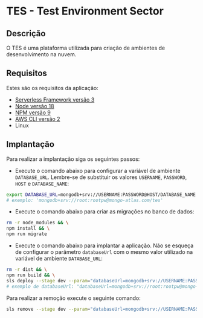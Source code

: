 # TES - Test Environment Sector
## Descrição

O TES é uma plataforma utilizada para criação de ambientes de desenvolvimento na nuvem.

## Requisitos
Estes são os requisitos da aplicação:
- [Serverless Framework versão 3](https://www.serverless.com/framework/docs)
- [Node versão 18](https://nodejs.org/en)
- [NPM versão 9](https://nodejs.org/en)
- [AWS CLI versão 2](https://aws.amazon.com/cli/)
- Linux

## Implantação
Para realizar a implantação siga os seguintes passos:
- Execute o comando abaixo para configurar a variável de ambiente `DATABASE_URL`. Lembre-se de substituir os valores `USERNAME`, `PASSWORD`, `HOST` e `DATABASE_NAME`:
```bash
export DATABASE_URL=mongodb+srv://USERNAME:PASSWORD@HOST/DATABASE_NAME
# exemplo: 'mongodb+srv://root:rootpw@mongo-atlas.com/tes'
```

- Execute o comando abaixo para criar as migrações no banco de dados:
```bash
rm -r node_modules && \
npm install && \
npm run migrate
```

- Execute o comando abaixo para implantar a aplicação. Não se esqueça de configurar o parâmetro `databaseUrl` com o mesmo valor utilizado na variável de ambiente `DATABASE_URL`:
```bash
rm -r dist && \
npm run build && \
sls deploy --stage dev --param="databaseUrl=mongodb+srv://USERNAME:PASSWORD@HOST/DATABASE_NAME"
# exemplo de databaseUrl: "databaseUrl=mongodb+srv://root:rootpw@mongo-atlas.com/tes"
```

Para realizar a remoção execute o seguinte comando:
```bash
sls remove --stage dev --param="databaseUrl=mongodb+srv://USERNAME:PASSWORD@HOST/DATABASE_NAME"
```